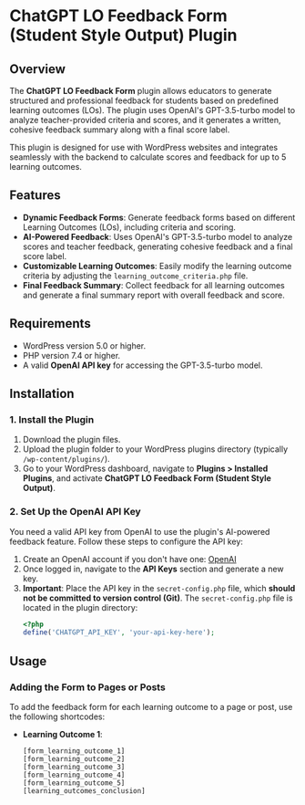 # ChatGPT LO Feedback Form (Student Style Output) Plugin

## Overview

The **ChatGPT LO Feedback Form** plugin allows educators to generate structured and professional feedback for students based on predefined learning outcomes (LOs). The plugin uses OpenAI's GPT-3.5-turbo model to analyze teacher-provided criteria and scores, and it generates a written, cohesive feedback summary along with a final score label.

This plugin is designed for use with WordPress websites and integrates seamlessly with the backend to calculate scores and feedback for up to 5 learning outcomes.

## Features

- **Dynamic Feedback Forms**: Generate feedback forms based on different Learning Outcomes (LOs), including criteria and scoring.
- **AI-Powered Feedback**: Uses OpenAI's GPT-3.5-turbo model to analyze scores and teacher feedback, generating cohesive feedback and a final score label.
- **Customizable Learning Outcomes**: Easily modify the learning outcome criteria by adjusting the `learning_outcome_criteria.php` file.
- **Final Feedback Summary**: Collect feedback for all learning outcomes and generate a final summary report with overall feedback and score.

## Requirements

- WordPress version 5.0 or higher.
- PHP version 7.4 or higher.
- A valid **OpenAI API key** for accessing the GPT-3.5-turbo model.

## Installation

### 1. Install the Plugin

1. Download the plugin files.
2. Upload the plugin folder to your WordPress plugins directory (typically `/wp-content/plugins/`).
3. Go to your WordPress dashboard, navigate to **Plugins > Installed Plugins**, and activate **ChatGPT LO Feedback Form (Student Style Output)**.

### 2. Set Up the OpenAI API Key

You need a valid API key from OpenAI to use the plugin's AI-powered feedback feature. Follow these steps to configure the API key:

1. Create an OpenAI account if you don't have one: [OpenAI](https://beta.openai.com/signup/)
2. Once logged in, navigate to the **API Keys** section and generate a new key.
3. **Important**: Place the API key in the `secret-config.php` file, which **should not be committed to version control (Git)**. The `secret-config.php` file is located in the plugin directory:
   ```php
   <?php
   define('CHATGPT_API_KEY', 'your-api-key-here');

## Usage

### Adding the Form to Pages or Posts

To add the feedback form for each learning outcome to a page or post, use the following shortcodes:

- **Learning Outcome 1**:
  ```plaintext
  [form_learning_outcome_1]
  [form_learning_outcome_2]
  [form_learning_outcome_3]
  [form_learning_outcome_4]
  [form_learning_outcome_5]
  [learning_outcomes_conclusion]


